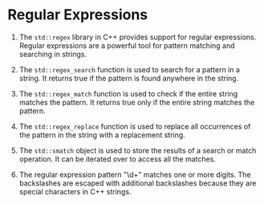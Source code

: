 # Regular Expressions

1. The `std::regex` library in C++ provides support for regular expressions. Regular expressions are a powerful tool for pattern matching and searching in strings.

2. The `std::regex_search` function is used to search for a pattern in a string. It returns true if the pattern is found anywhere in the string.

3. The `std::regex_match` function is used to check if the entire string matches the pattern. It returns true only if the entire string matches the pattern.

4. The `std::regex_replace` function is used to replace all occurrences of the pattern in the string with a replacement string.

5. The `std::smatch` object is used to store the results of a search or match operation. It can be iterated over to access all the matches.

6. The regular expression pattern "\\d+" matches one or more digits. The backslashes are escaped with additional backslashes because they are special characters in C++ strings.
